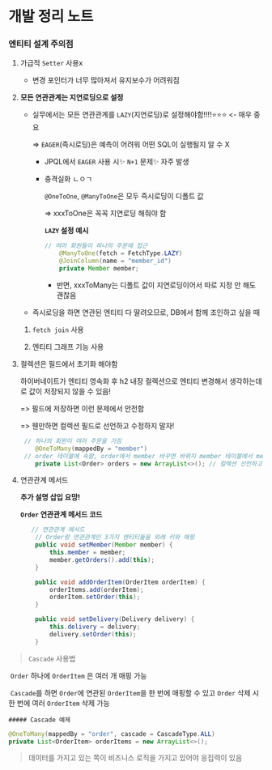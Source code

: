 # 개발 정리 노트



### 엔티티 설계 주의점

1. 가급적 `Setter` 사용x

   - 변경 포인터가 너무 많아져서 유지보수가 어려워짐

2. **모든 연관관계는 지연로딩으로 설정**

   - 실무에서는 모든 연관관계를 `LAZY`(지연로딩)로 설정해야함!!!!⭐⭐⭐ <- 매우 중요

     =>  `EAGER`(즉시로딩)은 예측이 어려워 어떤 SQL이 실행될지 알 수 X

     - JPQL에서 `EAGER` 사용 시✨ `N+1` 문제✨ 자주 발생 

     - 충격실화 ㄴㅇㄱ

       `@OneToOne`, `@ManyToOne`은 모두 즉시로딩이 디폴트 값

       => xxxToOne은 꼭꼭 지연로딩 해줘야 함

       **`LAZY` 설정 예시**

       ```java
       // 여러 회원들이 하나의 주문에 접근
           @ManyToOne(fetch = FetchType.LAZY)
           @JoinColumn(name = "member_id")
           private Member member;
       ```

       - 반면, xxxToMany는 디폴트 값이 지연로딩이어서 따로 지정 안 해도 괜찮음 

   - 즉시로딩을 하면 연관된 엔티티 다 딸려오므로, DB에서 함께 조인하고 싶을 때

   1. `fetch join` 사용

   2. 엔티티 그래프 기능 사용

3. 컬렉션은 필드에서 초기화 해야함

   하이버네이트가 엔티티 영속화 후 h2 내장 컬렉션으로 엔티티 변경해서 생각하는데로 값이 저장되지 않을 수 있음!

   => 필드에 저장하면 이런 문제에서 안전함

   => 웬만하면 컬렉션 필드로 선언하고 수정하지 말자!

   ```java
   	// 하나의 회원이 여러 주문을 가짐
       @OneToMany(mappedBy = "member")     
   	// order 테이블에 속함, order에서 member 바꾸면 바뀌지 member 테이블에서 member 바꿀 수 x
       private List<Order> orders = new ArrayList<>(); // 컬렉션 선언하고 수정x
   ```



4. 연관관계 메서드

   **추가 설명 삽입 요망!**

   **`Order` 연관관계 메서드 코드**

   ```java
      // 연관관계 메서드
       // Order랑 연관관계인 3가지 엔티티들을 외래 키와 매핑
       public void setMember(Member member) {
           this.member = member;
           member.getOrders().add(this);
       }
   
       public void addOrderItem(OrderItem orderItem) {
           orderItems.add(orderItem);
           orderItem.setOrder(this);
       }
   
       public void setDelivery(Delivery delivery) {
           this.delivery = delivery;
           delivery.setOrder(this);
       }
   ```

   

> `Cascade` 사용법

​	`Order` 하나에 `OrderItem` 은 여러 개 매핑 가능

​	`Cascade`를 하면 `Order`에 연관된 `OrderItem`을 한 번에 매핑할 수 있고 `Order` 삭제 시 한 번에 여러 `OrderItem` 삭제 가능

	##### Cascade 예제

```java
@OneToMany(mappedBy = "order", cascade = CascadeType.ALL)
private List<OrderItem> orderItems = new ArrayList<>();
```



> 데이터를 가지고 있는 쪽이 비즈니스 로직을 가지고 있어야 응집력이 있음





